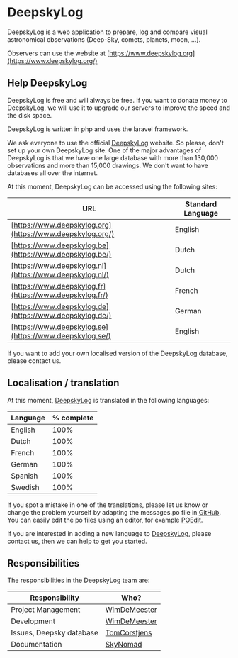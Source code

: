# DeepskyLog

DeepskyLog is a web application to prepare, log and compare visual astronomical observations (Deep-Sky, comets, planets, moon, ...).

Observers can use the website at [https://www.deepskylog.org](https://www.deepskylog.org/)

## Help DeepskyLog

DeepskyLog is free and will always be free. If you want to donate money to DeepskyLog, we will use it to upgrade our servers to improve the speed and the disk space.

DeepskyLog is written in php and uses the laravel framework.

We ask everyone to use the official [DeepskyLog](https://www.deepskylog.org/) website. So please, don't set up your own DeepskyLog site. One of the major advantages of DeepskyLog is that we have one large database with more than 130,000 observations and more than 15,000 drawings. We don't want to have databases all over the internet.

At this moment, DeepskyLog can be accessed using the following sites:

| URL | Standard Language |
| --- | ----------------- |
| [https://www.deepskylog.org](https://www.deepskylog.org/) | English |
| [https://www.deepskylog.be](https://www.deepskylog.be/) | Dutch |
| [https://www.deepskylog.nl](https://www.deepskylog.nl/) | Dutch |
| [https://www.deepskylog.fr](https://www.deepskylog.fr/) | French |
| [https://www.deepskylog.de](https://www.deepskylog.de/) | German |
| [https://www.deepskylog.se](https://www.deepskylog.se/) | English |

If you want to add your own localised version of the DeepskyLog database, please contact us.

## Localisation / translation

At this moment, [DeepskyLog](https://www.deepskylog.org/) is translated in the following languages:

| Language | % complete |
| -------- | ---------- |
| English  | 100% |
| Dutch    | 100% |
| French   | 100% |
| German   | 100% |
| Spanish  | 100% |
| Swedish  | 100% |

If you spot a mistake in one of the translations, please let us know or change the problem yourself by adapting the messages.po file in [GitHub](https://github.com/DeepskyLog/DeepskyLog.laravel/tree/master/resources/lang/i18n/). You can easily edit the po files using an editor, for example [POEdit](https://poedit.net/).

If you are interested in adding a new language to [DeepskyLog](https://www.deepskylog.org), please contact us, then we can help to get you started.

## Responsibilities

The responsibilities in the DeepskyLog team are:

| Responsibility | Who? |
| -------------- | ---- |
| Project Management | [WimDeMeester](https://github.com/WimDeMeester) |
| Development | [WimDeMeester](https://github.com/WimDeMeester) |
| Issues, Deepsky database | [TomCorstjens](https://github.com/TomCorstjens)
| Documentation | [SkyNomad](https://github.com/SkyNomad) |

